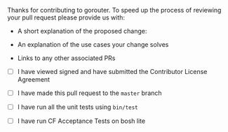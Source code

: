Thanks for contributing to gorouter. To speed up the process of reviewing your pull request please provide us with:

* A short explanation of the proposed change:

* An explanation of the use cases your change solves

* Links to any other associated PRs

* [ ] I have viewed signed and have submitted the Contributor License Agreement

* [ ] I have made this pull request to the `master` branch

* [ ] I have run all the unit tests using `bin/test`

* [ ] I have run CF Acceptance Tests on bosh lite
